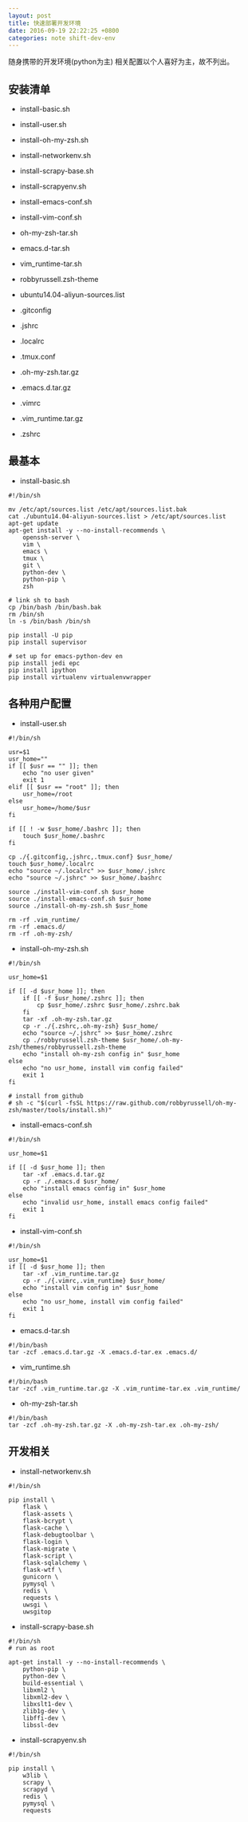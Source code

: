 ```yaml
---
layout: post
title: 快速部署开发环境
date: 2016-09-19 22:22:25 +0800
categories: note shift-dev-env
---
```

随身携带的开发环境(python为主)
相关配置以个人喜好为主，故不列出。

## 安装清单
- install-basic.sh
- install-user.sh
- install-oh-my-zsh.sh
- install-networkenv.sh
- install-scrapy-base.sh
- install-scrapyenv.sh
- install-emacs-conf.sh
- install-vim-conf.sh
- oh-my-zsh-tar.sh
- emacs.d-tar.sh
- vim_runtime-tar.sh

- robbyrussell.zsh-theme
- ubuntu14.04-aliyun-sources.list
- .gitconfig
- .jshrc
- .localrc
- .tmux.conf
- .oh-my-zsh.tar.gz
- .emacs.d.tar.gz
- .vimrc
- .vim_runtime.tar.gz
- .zshrc

## 最基本
- install-basic.sh

```
#!/bin/sh

mv /etc/apt/sources.list /etc/apt/sources.list.bak
cat ./ubuntu14.04-aliyun-sources.list > /etc/apt/sources.list
apt-get update
apt-get install -y --no-install-recommends \
    openssh-server \
    vim \
    emacs \
    tmux \
    git \
    python-dev \
    python-pip \
    zsh

# link sh to bash
cp /bin/bash /bin/bash.bak
rm /bin/sh
ln -s /bin/bash /bin/sh

pip install -U pip
pip install supervisor

# set up for emacs-python-dev en
pip install jedi epc
pip install ipython
pip install virtualenv virtualenvwrapper
```

## 各种用户配置
- install-user.sh

```
#!/bin/sh

usr=$1
usr_home=""
if [[ $usr == "" ]]; then
    echo "no user given"
    exit 1
elif [[ $usr == "root" ]]; then
    usr_home=/root
else
    usr_home=/home/$usr
fi

if [[ ! -w $usr_home/.bashrc ]]; then
    touch $usr_home/.bashrc
fi

cp ./{.gitconfig,.jshrc,.tmux.conf} $usr_home/
touch $usr_home/.localrc
echo "source ~/.localrc" >> $usr_home/.jshrc
echo "source ~/.jshrc" >> $usr_home/.bashrc

source ./install-vim-conf.sh $usr_home
source ./install-emacs-conf.sh $usr_home
source ./install-oh-my-zsh.sh $usr_home

rm -rf .vim_runtime/
rm -rf .emacs.d/
rm -rf .oh-my-zsh/

```

- install-oh-my-zsh.sh

```
#!/bin/sh

usr_home=$1

if [[ -d $usr_home ]]; then
    if [[ -f $usr_home/.zshrc ]]; then
        cp $usr_home/.zshrc $usr_home/.zshrc.bak
    fi
    tar -xf .oh-my-zsh.tar.gz
    cp -r ./{.zshrc,.oh-my-zsh} $usr_home/
    echo "source ~/.jshrc" >> $usr_home/.zshrc
    cp ./robbyrussell.zsh-theme $usr_home/.oh-my-zsh/themes/robbyrussell.zsh-theme
    echo "install oh-my-zsh config in" $usr_home
else
    echo "no usr_home, install vim config failed"
    exit 1
fi

# install from github
# sh -c "$(curl -fsSL https://raw.github.com/robbyrussell/oh-my-zsh/master/tools/install.sh)"
```

- install-emacs-conf.sh

```
#!/bin/sh

usr_home=$1

if [[ -d $usr_home ]]; then
    tar -xf .emacs.d.tar.gz 
    cp -r ./.emacs.d $usr_home/
    echo "install emacs config in" $usr_home
else
    echo "invalid usr_home, install emacs config failed"
    exit 1
fi

```

- install-vim-conf.sh

```
#!/bin/sh

usr_home=$1
if [[ -d $usr_home ]]; then
    tar -xf .vim_runtime.tar.gz
    cp -r ./{.vimrc,.vim_runtime} $usr_home/
    echo "install vim config in" $usr_home
else
    echo "no usr_home, install vim config failed"
    exit 1
fi

```

- emacs.d-tar.sh

```
#!/bin/bash
tar -zcf .emacs.d.tar.gz -X .emacs.d-tar.ex .emacs.d/
```

- vim_runtime.sh

```
#!/bin/bash
tar -zcf .vim_runtime.tar.gz -X .vim_runtime-tar.ex .vim_runtime/
```

- oh-my-zsh-tar.sh

```
#!/bin/bash
tar -zcf .oh-my-zsh.tar.gz -X .oh-my-zsh-tar.ex .oh-my-zsh/
```

## 开发相关 
- install-networkenv.sh

```
#!/bin/sh

pip install \
    flask \
    flask-assets \
    flask-bcrypt \
    flask-cache \
    flask-debugtoolbar \
    flask-login \
    flask-migrate \
    flask-script \
    flask-sqlalchemy \
    flask-wtf \
    gunicorn \
    pymysql \
    redis \
    requests \
    uwsgi \
    uwsgitop
```

- install-scrapy-base.sh

```
#!/bin/sh
# run as root

apt-get install -y --no-install-recommends \
    python-pip \
    python-dev \
    build-essential \
    libxml2 \
    libxml2-dev \
    libxslt1-dev \
    zlib1g-dev \
    libffi-dev \
    libssl-dev

```

- install-scrapyenv.sh

```
#!/bin/sh

pip install \
    w3lib \
    scrapy \
    scrapyd \
    redis \
    pymysql \
    requests
```
